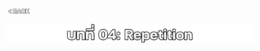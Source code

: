 <p align="left">
  <a href="../README.md">
    <img src="../../Z99-OTHERS/00-common/00-back.png" style="width:10%">
  </a>
</p>

![00-com-prog.png](/Z99-OTHERS/04-loop/01-loop.png)
